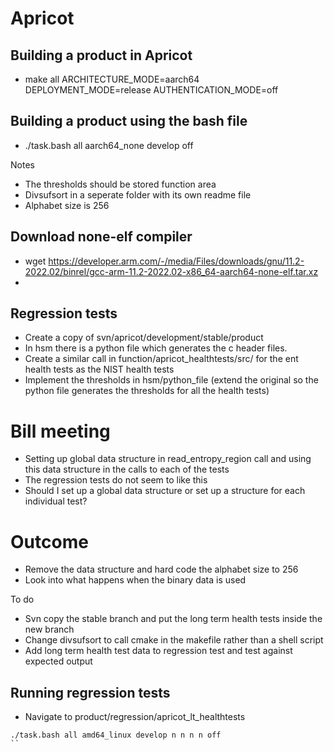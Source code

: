 # Apricot

## Building a product in Apricot
- make all ARCHITECTURE_MODE=aarch64 DEPLOYMENT_MODE=release AUTHENTICATION_MODE=off

## Building a product using the bash file
- ./task.bash all aarch64_none develop off


Notes
- The thresholds should be stored function area 
- Divsufsort in a seperate folder with its own readme file
- Alphabet size is 256

## Download none-elf compiler 

- wget https://developer.arm.com/-/media/Files/downloads/gnu/11.2-2022.02/binrel/gcc-arm-11.2-2022.02-x86_64-aarch64-none-elf.tar.xz
-

## Regression tests
- Create a copy of svn/apricot/development/stable/product
- In hsm there is a python file which generates the c header files.
- Create a similar call in function/apricot_healthtests/src/ for the ent health tests as the NIST health tests
- Implement the thresholds in hsm/python_file (extend the original so the python file generates the thresholds for all the health tests)

# Bill meeting
- Setting up global data structure in read_entropy_region call and using this data structure in the calls to each of the tests
- The regression tests do not seem to like this 
- Should I set up a global data structure or set up a structure for each individual test?

# Outcome 
- Remove the data structure and hard code the alphabet size to 256
- Look into what happens when the binary data is used 

To do

- Svn copy the stable branch and put the long term health tests inside the new branch
- Change divsufsort to call cmake in the makefile rather than a shell script
- Add long term health test data to regression test and test against expected output 

## Running regression tests
- Navigate to product/regression/apricot_lt_healthtests
```
./task.bash all amd64_linux develop n n n n off
``

